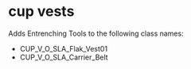 # cup vests

Adds Entrenching Tools to the following class names:

- CUP_V_O_SLA_Flak_Vest01
- CUP_V_O_SLA_Carrier_Belt
